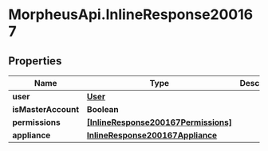 # MorpheusApi.InlineResponse200167

## Properties

Name | Type | Description | Notes
------------ | ------------- | ------------- | -------------
**user** | [**User**](User.md) |  | [optional] 
**isMasterAccount** | **Boolean** |  | [optional] 
**permissions** | [**[InlineResponse200167Permissions]**](InlineResponse200167Permissions.md) |  | [optional] 
**appliance** | [**InlineResponse200167Appliance**](InlineResponse200167Appliance.md) |  | [optional] 


